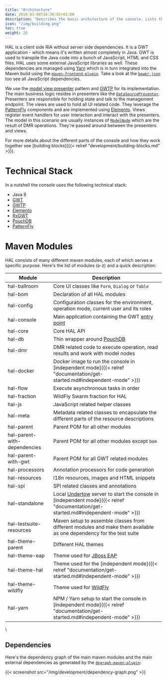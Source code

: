 ```yaml
---
title: "Architecture"
date: 2018-03-08T16:30:01+01:00
description: "Describes the basic architecture of the console. Lists the used frameworks and libraries and gives background information about the choices made."
icon: "/img/building.png"
toc: true
weight: 20
---
```

HAL is a client side RIA without server side dependencies. It is a GWT application - which means it's written almost completely in Java. GWT is used to transpile the Java code into a bunch of JavaScript, HTML and CSS files. HAL uses some external JavaScript libraries as well. These dependencies are managed using [Yarn](https://yarnpkg.com/en/) which is in turn integrated into the Maven build using the [`maven-frontend-plugin`](https://github.com/eirslett/frontend-maven-plugin). Take a look at the [`bower.json`](https://github.com/hal/console/blob/develop/app/bower.json) too see all JavaScript dependencies.

We use the [model view presenter](https://en.wikipedia.org/wiki/Model%E2%80%93view%E2%80%93presenter) pattern and [GWTP](https://dev.arcbees.com/gwtp/) for its implementation. The main business logic resides in presenters like the [`DataSourcePresenter`](https://github.com/hal/console/blob/develop/app/src/main/java/org/jboss/hal/client/configuration/subsystem/datasource/DataSourcePresenter.java). Presenters are responsible for holding state and talk to the management endpoint. The views are used to hold all UI related code. They leverage the [PatternFly](https://www.patternfly.org/) components and are implemented using [Elemento](https://github.com/hal/elemento). Views register event handlers for user interaction and interact with the presenters. The model in this scenario are usually instances of [`ModelNode`](https://github.com/hal/console/blob/develop/dmr/src/main/java/org/jboss/hal/dmr/ModelNode.java) which are the result of DMR operations. They're passed around between the presenters and views.

For more details about the different parts of the console and how they work together see [building blocks]({{< relref "development/building-blocks.md" >}}).

# Technical Stack

In a nutshell the console uses the following technical stack:

- Java 8
- [GWT](http://www.gwtproject.org/) 
- [GWTP](https://dev.arcbees.com/gwtp/)
- [Elemento](https://github.com/hal/elemento)
- [RxGWT](https://github.com/intendia-oss/rxgwt)
- [PouchDB](https://pouchdb.com/)
- [PatternFly](https://www.patternfly.org/)

# Maven Modules

HAL consists of many different maven modules, each of which serves a specific purpose. Here's the list of modules (a-z) and a quick description:

| Module | Description |
|--------|-------------|
| hal-ballroom | Core UI classes like `Form`, `Dialog` or `Table` |
| hal-bom | Declaration of all HAL modules |
| hal-config | Configuration classes for the environment, operation mode, current user and its roles |
| hal-console | Main application containing the GWT [entry point](http://www.gwtproject.org/doc/latest/DevGuideCodingBasicsClient.html#creating) |
| hal-core | Core HAL API |
| hal-db | Thin wrapper around [PouchDB](https://pouchdb.com/) |
| hal-dmr | DMR related code to execute operation, read results and work with model nodes |
| hal-docker | Docker image to run the console in [independent mode]({{< relref "documentation/get-started.md#independent-mode" >}}) |
| hal-flow | Execute asynchronous tasks in order |
| hal-fraction | WildFly Swarm fraction for HAL |
| hal-js | JavaScript related helper classes |
| hal-meta | Metadata related classes to encapsulate the different parts of the resource descriptions |
| hal-parent | Parent POM for all other modules |
| hal-parent-with-dependencies | Parent POM for all other modules except `bom` |
| hal-parent-with-gwt | Parent POM for all GWT related modules |
| hal-processors | Annotation processors for code generation |
| hal-resources | I18n resources, images and HTML snippets |
| hal-spi | SPI related classes and annotations |
| hal-standalone | Local [Undertow](http://undertow.io/) server to start the console in [independent mode]({{< relref "documentation/get-started.md#independent-mode" >}}) |
| hal-testsuite-resources | Maven setup to assemble classes from different modules and make them available as one dependency for the test suite |
| hal-theme-parent | Different HAL themes |
| hal-theme-eap | Theme used for [JBoss EAP](https://developers.redhat.com/products/eap/overview/) |
| hal-theme-hal | Theme used for the [independent mode]({{< relref "documentation/get-started.md#independent-mode" >}}) |
| hal-theme-wildfly | Theme used for [WildFly](http://wildfly.org/) |
| hal-yarn | NPM / Yarn setup to start the console in [independent mode]({{< relref "documentation/get-started.md#independent-mode" >}}) |
  \    
    
## Dependencies

Here's the dependency graph of the main maven modules and the main external dependencies as generated by the [`degraph-maven-plugin`](https://github.com/ferstl/depgraph-maven-plugin): 

{{< screenshot src="/img/development/dependency-graph.png" >}} 
